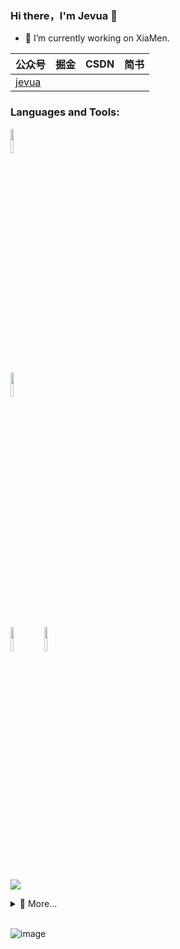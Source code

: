 ### Hi there，I'm Jevua 👋
- 🔭 I’m currently working on XiaMen.

|  公众号   | 掘金  |CSDN |简书|
|  ----  | ----  | --- | --- |
| [jevua]() | []()|[]()| []()|


### Languages and Tools:

<p>  
  <!-- Your languages and tools. Be careful with the alignment. 
  You can use this sites to get logos: https://www.vectorlogo.zone or https://simpleicons.org/
  -->
  <code><img width="10%" src="https://www.vectorlogo.zone/logos/java/java-ar21.svg"></code>
<!--   <code><img width="10%" src="https://www.vectorlogo.zone/logos/kotlinlang/kotlinlang-ar21.svg"></code> -->
<!--   <code><img width="10%" src="https://www.vectorlogo.zone/logos/android/android-ar21.svg"></code> -->
  <br />
<!--   <code><img width="10%" src="https://www.vectorlogo.zone/logos/gradle/gradle-ar21.svg"></code> -->
<!--   <code><img width="10%" src="https://www.vectorlogo.zone/logos/flutterio/flutterio-ar21.svg"></code> -->
  <code><img width="10%" src="https://www.vectorlogo.zone/logos/json/json-ar21.svg"></code>
  <br />
<!--   <code><img width="10%" src="https://www.vectorlogo.zone/logos/reactjs/reactjs-ar21.svg"></code> -->
<!--   <code><img width="10%" src="https://www.vectorlogo.zone/logos/sqlite/sqlite-ar21.svg"></code> -->
<!--   <code><img width="10%" src="https://www.vectorlogo.zone/logos/dartlang/dartlang-ar21.svg"></code> -->
  <br />
  <code><img width="10%" src="https://www.vectorlogo.zone/logos/git-scm/git-scm-ar21.svg"></code>
  <code><img width="10%" src="https://www.vectorlogo.zone/logos/github/github-ar21.svg"></code>
<!--   <code><img width="10%" src="https://www.vectorlogo.zone/logos/gnu_bash/gnu_bash-ar21.svg"></code> -->
</p>



<!--
**Jevua/jevua** is a ✨ _special_ ✨ repository because its `README.md` (this file) appears on your GitHub profile.

[![scikit-opt](https://github-readme-stats.vercel.app/api/pin/?username=jevua&repo=resume&theme=radical)](https://github.com/jevua/resume)

Here are some ideas to get you started:

- 🔭 I’m currently working on ...
- 🌱 I’m currently learning ...
- 👯 I’m looking to collaborate on ...
- 🤔 I’m looking for help with ...
- 🌱 热爱技术：[技术博客](https://www.guofei.site/) 累积 342 篇
- 🤔 喜欢读书：[读书笔记](https://www.guofei.site/reading/#/) 40万字
- 💬 Ask me about ...
- 📫 How to reach me: ...
- 😄 Pronouns: ...
- ⚡ Fun fact: ...
-->
![](https://github-readme-stats.vercel.app/api?username=jevua&theme=vue)

<details>
  <summary>💬 More...</summary>
    nothing.
  <br>
</details>

<br>

![image](https://github.com/pifafu/dough-baby/blob/master/app/images/01.gif)
